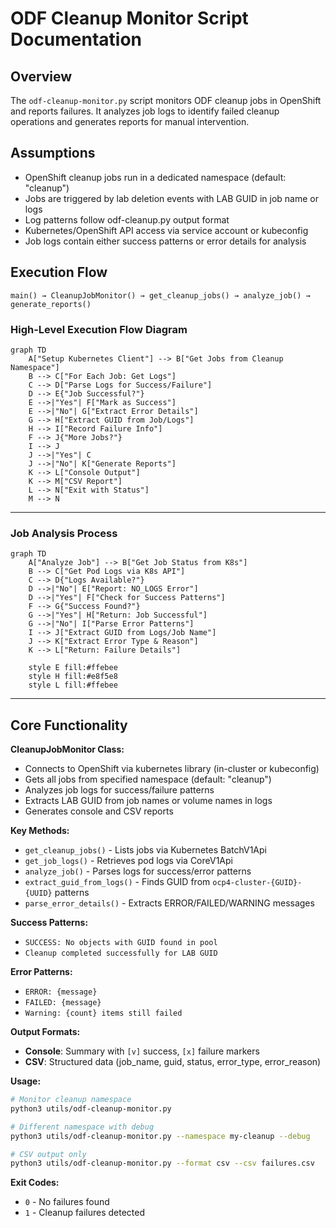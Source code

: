 # ODF Cleanup Monitor Script Documentation

## Overview
The `odf-cleanup-monitor.py` script monitors ODF cleanup jobs in OpenShift and reports failures. It analyzes job logs to identify failed cleanup operations and generates reports for manual intervention.

## Assumptions
- OpenShift cleanup jobs run in a dedicated namespace (default: "cleanup")
- Jobs are triggered by lab deletion events with LAB GUID in job name or logs
- Log patterns follow odf-cleanup.py output format
- Kubernetes/OpenShift API access via service account or kubeconfig
- Job logs contain either success patterns or error details for analysis

## Execution Flow
```
main() → CleanupJobMonitor() → get_cleanup_jobs() → analyze_job() → generate_reports()
```

### High-Level Execution Flow Diagram

```mermaid
graph TD
    A["Setup Kubernetes Client"] --> B["Get Jobs from Cleanup Namespace"]
    B --> C["For Each Job: Get Logs"]
    C --> D["Parse Logs for Success/Failure"]
    D --> E{"Job Successful?"}
    E -->|"Yes"| F["Mark as Success"]
    E -->|"No"| G["Extract Error Details"]
    G --> H["Extract GUID from Job/Logs"]
    H --> I["Record Failure Info"]
    F --> J{"More Jobs?"}
    I --> J
    J -->|"Yes"| C
    J -->|"No"| K["Generate Reports"]
    K --> L["Console Output"]
    K --> M["CSV Report"]
    L --> N["Exit with Status"]
    M --> N
```

---

### Job Analysis Process

```mermaid
graph TD
    A["Analyze Job"] --> B["Get Job Status from K8s"]
    B --> C["Get Pod Logs via K8s API"]
    C --> D{"Logs Available?"}
    D -->|"No"| E["Report: NO_LOGS Error"]
    D -->|"Yes"| F["Check for Success Patterns"]
    F --> G{"Success Found?"}
    G -->|"Yes"| H["Return: Job Successful"]
    G -->|"No"| I["Parse Error Patterns"]
    I --> J["Extract GUID from Logs/Job Name"]
    J --> K["Extract Error Type & Reason"]
    K --> L["Return: Failure Details"]
    
    style E fill:#ffebee
    style H fill:#e8f5e8
    style L fill:#ffebee
```

---

## Core Functionality

**CleanupJobMonitor Class:**
- Connects to OpenShift via kubernetes library (in-cluster or kubeconfig)
- Gets all jobs from specified namespace (default: "cleanup")
- Analyzes job logs for success/failure patterns
- Extracts LAB GUID from job names or volume names in logs
- Generates console and CSV reports

**Key Methods:**
- `get_cleanup_jobs()` - Lists jobs via Kubernetes BatchV1Api
- `get_job_logs()` - Retrieves pod logs via CoreV1Api  
- `analyze_job()` - Parses logs for success/error patterns
- `extract_guid_from_logs()` - Finds GUID from `ocp4-cluster-{GUID}-{UUID}` patterns
- `parse_error_details()` - Extracts ERROR/FAILED/WARNING messages

**Success Patterns:** 
- `SUCCESS: No objects with GUID found in pool`
- `Cleanup completed successfully for LAB GUID`

**Error Patterns:**
- `ERROR: {message}`
- `FAILED: {message}` 
- `Warning: {count} items still failed`

**Output Formats:**
- **Console**: Summary with `[v]` success, `[x]` failure markers
- **CSV**: Structured data (job_name, guid, status, error_type, error_reason)

**Usage:**
```bash
# Monitor cleanup namespace
python3 utils/odf-cleanup-monitor.py

# Different namespace with debug
python3 utils/odf-cleanup-monitor.py --namespace my-cleanup --debug

# CSV output only
python3 utils/odf-cleanup-monitor.py --format csv --csv failures.csv
```

**Exit Codes:**
- `0` - No failures found
- `1` - Cleanup failures detected